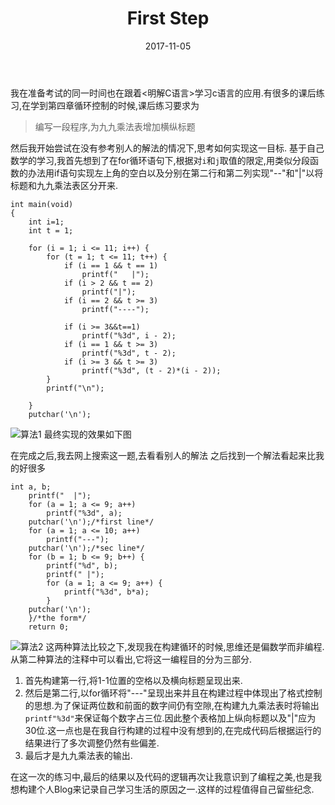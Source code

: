 ﻿---
layout: post
title: First Step
date: 2017-11-05
categories: blog
tags: [C语言,总结]
description: Hello,World是每个程序员向世界的第一声呐喊
---
我在准备考试的同一时间也在跟着<明解C语言>学习c语言的应用.有很多的课后练习,在学到第四章循环控制的时候,课后练习要求为
>编写一段程序,为九九乘法表增加横纵标题

然后我开始尝试在没有参考别人的解法的情况下,思考如何实现这一目标.
基于自己数学的学习,我首先想到了在for循环语句下,根据对`i`和`j`取值的限定,用类似分段函数的办法用if语句实现左上角的空白以及分别在第二行和第二列实现"--"和"|"以将标题和九九乘法表区分开来.
```
int main(void)
{
	int i=1;   
	int t = 1;

	for (i = 1; i <= 11; i++) {
		for (t = 1; t <= 11; t++) {
			if (i == 1 && t == 1)
				printf("   |");
			if (i > 2 && t == 2)
				printf("|");
			if (i == 2 && t >= 3)
				printf("----");

			if (i >= 3&&t==1)
				printf("%3d", i - 2);
			if (i == 1 && t >= 3)
				printf("%3d", t - 2);
			if (i >= 3 && t >= 3)
				printf("%3d", (t - 2)*(i - 2));
		}
		printf("\n");

	}
	putchar('\n');
```
![算法1][1]
最终实现的效果如下图

在完成之后,我去网上搜索这一题,去看看别人的解法
之后找到一个解法看起来比我的好很多
```
int a, b;
	printf("  |");
	for (a = 1; a <= 9; a++) 
		printf("%3d", a);
	putchar('\n');/*first line*/
	for (a = 1; a <= 10; a++)
		printf("---");
	putchar('\n');/*sec line*/
	for (b = 1; b <= 9; b++) {
		printf("%d", b);
		printf(" |");
		for (a = 1; a <= 9; a++) {
			printf("%3d", b*a);
		}
	putchar('\n');
	}/*the form*/
	return 0;
```
![算法2][2]
这两种算法比较之下,发现我在构建循环的时候,思维还是偏数学而非编程.
从第二种算法的注释中可以看出,它将这一编程目的分为三部分.

 1. 首先构建第一行,将1-1位置的空格以及横向标题呈现出来.
 2. 然后是第二行,以for循环将"---"呈现出来并且在构建过程中体现出了格式控制的思想.为了保证两位数和前面的数字间仍有空隙,在构建九九乘法表时将输出`printf"%3d"`来保证每个数字占三位.因此整个表格加上纵向标题以及"|"应为30位.这一点也是在我自行构建的过程中没有想到的,在完成代码后根据运行的结果进行了多次调整仍然有些偏差.
 3. 最后才是九九乘法表的输出.
 
在这一次的练习中,最后的结果以及代码的逻辑再次让我意识到了编程之美,也是我想构建个人Blog来记录自己学习生活的原因之一.这样的过程值得自己留些纪念.


  [1]: AsherQAQ.github.io/img/post1-1.png
  [2]: AsherQAQ.github.io/img/post1-2.png